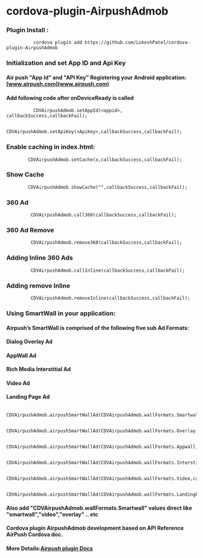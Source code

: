 # cordova-plugin-AirpushAdmob

### Plugin Install :

 ```
           cordova plugin add https://github.com/LokeshPatel/cordova-plugin-AirpushAdmob
 ```



### Initialization and set App ID and Api Key

#### Air push "App Id" and "API Key" Registering your Android application: [www.airpush.com](www.airpush.com)

#### Add following code after onDeviceReady is called
 ```
           CDVAirpushAdmob.setAppId(<appid>, callbackSuccess,callbackFail);

           CDVAirpushAdmob.setApiKey(<ApiKey>,callbackSuccess,callbackFail);
 ```

### Enable caching in index.html:
 ```
         CDVAirpushAdmob.setCache(x,callbackSuccess,callbackFail);
 ```

### Show Cache
```
        CDVAirpushAdmob.showCache("",callbackSuccess,callbackFail);
```

### 360 Ad
```
         CDVAirpushAdmob.call360(callbackSuccess,callbackFail);
```

### 360 Ad Remove
```
         CDVAirpushAdmob.remove360(callbackSuccess,callbackFail);
```

### Adding Inline 360 Ads
```
         CDVAirpushAdmob.callInline(callbackSuccess,callbackFail);
```

### Adding remove Inline
```
         CDVAirpushAdmob.removeInline(callbackSuccess,callbackFail);
```


### Using SmartWall in your application:

#### Airpush’s SmartWall is comprised of the following five sub Ad Formats:
#### Dialog Overlay Ad
#### AppWall Ad
#### Rich Media Interstitial Ad
#### Video Ad
#### Landing Page Ad

```
      CDVAirpushAdmob.airpushSmartWallAd(CDVAirpushAdmob.wallFormats.Smartwall,callbackSuccess,callbackFail);

      CDVAirpushAdmob.airpushSmartWallAd(CDVAirpushAdmob.wallFormats.Overlay,callbackSuccess,callbackFail);

      CDVAirpushAdmob.airpushSmartWallAd(CDVAirpushAdmob.wallFormats.Appwall,callbackSuccess,callbackFail);

      CDVAirpushAdmob.airpushSmartWallAd(CDVAirpushAdmob.wallFormats.Interstitial,callbackSuccess,callbackFail);

      CDVAirpushAdmob.airpushSmartWallAd(CDVAirpushAdmob.wallFormats.Video,callbackSuccess,callbackFail);

      CDVAirpushAdmob.airpushSmartWallAd(CDVAirpushAdmob.wallFormats.LandingPage,callbackSuccess,callbackFail);

```

#### Also add "CDVAirpushAdmob.wallFormats.Smartwall" values direct like "smartwall","video","overlay" .. etc

#### Cordova plugin AirpushAdmob development based on API Reference AirPush Cordova doc.

#### More Details:[Airpush plugin Docs](http://docs.airpush.com/index.php/Cordova_plugin_Bundle1_SDK_9.0)
